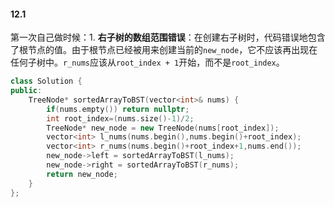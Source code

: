 
#### 12.1
第一次自己做时候：1. **右子树的数组范围错误**：在创建右子树时，代码错误地包含了根节点的值。由于根节点已经被用来创建当前的`new_node`，它不应该再出现在任何子树中。`r_nums`应该从`root_index + 1`开始，而不是`root_index`。

```c++
class Solution {
public:
    TreeNode* sortedArrayToBST(vector<int>& nums) {
        if(nums.empty()) return nullptr;
        int root_index=(nums.size()-1)/2;
        TreeNode* new_node = new TreeNode(nums[root_index]);
        vector<int> l_nums(nums.begin(),nums.begin()+root_index);
        vector<int> r_nums(nums.begin()+root_index+1,nums.end());
        new_node->left = sortedArrayToBST(l_nums);
        new_node->right = sortedArrayToBST(r_nums);
        return new_node;
    }
};
```

